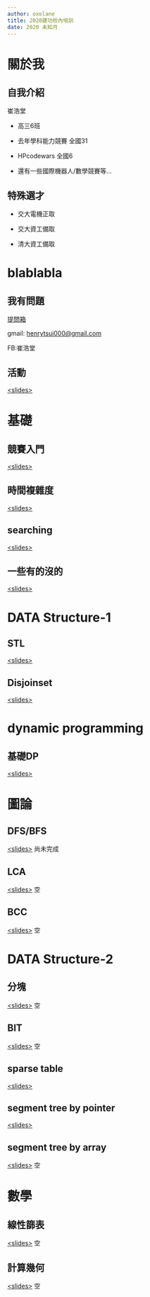 ```yaml
---
author: oxolane
title: 2020建功校內培訓
date: 2020 未知月
---
```


# 關於我

## 自我介紹

崔浩堂


- 高三6班

- 去年學科能力競賽 全國31

- HPcodewars 全國6

- 還有一些國際機器人/數學競賽等...



## 特殊選才

- 交大電機正取

- 交大資工備取

- 清大資工備取


# blablabla

## 我有問題

[提問箱](https://peing.net/zh-TW/7a7516a2f559a8?event=0)

gmail: henrytsui000@gmail.com

FB:崔浩堂

## 活動

[\<slides>](https://hackmd.io/@henrytsui/ryrQ2_Zx8#/)

# 基礎

## 競賽入門

[\<slides>](https://hackmd.io/@henrytsui/HyRBFB-lI#/)

## 時間複雜度

[\<slides>](https://hackmd.io/@henrytsui/B1IkAUWgL#/)

## searching

[\<slides>](https://hackmd.io/@henrytsui/SJeLXDbxU#/)

## 一些有的沒的

[\<slides>](https://hackmd.io/@henrytsui/r1dR_v-x8#/)

# DATA Structure-1

## STL

[\<slides>](https://hackmd.io/@henrytsui/Byzsz2xlL#/)

## Disjoinset

[\<slides>](https://hackmd.io/@henrytsui/r1PiXsblL#/)

# dynamic programming

## 基礎DP

[\<slides>](https://hackmd.io/@henrytsui/ry82d_-g8#/)

# 圖論

## DFS/BFS

[\<slides>](https://hackmd.io/Wu0UlEkYRmCJW_ks81Tt1Q)
尚未完成

## LCA

[\<slides>]()
空

## BCC

[\<slides>]()
空

# DATA Structure-2

## 分塊

[\<slides>]()
空

## BIT

[\<slides>]()
空

## sparse table

[\<slides>](https://hackmd.io/@henrytsui/Hkd3J3zlI#/)

## segment tree by pointer

[\<slides>](https://hackmd.io/@henrytsui/B1Pj3xmgU#/7)

## segment tree by array

[\<slides>]()
空

# 數學

## 線性篩表

[\<slides>]()
空

## 計算幾何

[\<slides>]()
空